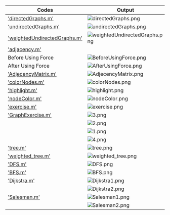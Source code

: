 
 | Codes | Output |
  |-------|--------|
  |['directedGraphs.m'](./Codes/directedGraphs.m)|![directedGraphs.png](./Outputs/directedGraphs.png)|
  |['undirectedGraphs.m'](./Codes/undirectedGraphs.m)|![undirectedGraphs.png](./Outputs/undirectedGraphs.png)|
  |['weightedUndirectedGraphs.m'](./Codes/weightedUndirectedGraphs.m)|![weightedUndirectedGraphs.png](./Outputs/weightedUndirectedGraphs.png)|
 |['adjacency.m'](./Codes/adjacency.m)| |
 |Before Using Force |![BeforeUsingForce.png](./Outputs/BeforeUsingForce.png)|
 |After Using Force |![AfterUsingForce.png](./Outputs/AfterUsingForce.png)|
 |['AdjecencyMatrix.m'](./Codes/AdjecencyMatrix.m)|![AdjecencyMatrix.png](./Outputs/AdjecencyMatrix.png)|
 |['colorNodes.m'](./Codes/colorNodes.m)|![colorNodes.png](./Outputs/colorNodes.png)|
 |['highlight.m'](./Codes/highlight.m)|![highlight.png](./Outputs/highlight.png)|
 |['nodeColor.m'](./Codes/nodeColor.m)|![nodeColor.png](./Outputs/nodeColor.png)|
 |['exercise.m'](./Codes/exercise.m)|![exercise.png](./Outputs/exercise.png)|
 |['GraphExercise.m'](./Codes/GraphExercise.m)|![3.png](./Outputs/3.png)|
 | |![2.png](./Outputs/2.png)|
 | |![1.png](./Outputs/1.png)|
 | |![4.png](./Outputs/4.png)|
 |['tree.m'](./Codes/tree.m)|![tree.png](./Outputs/tree.png)|
 |['weighted_tree.m'](./Codes/weighted_tree.m)|![weighted_tree.png](./Outputs/weighted_tree.png)|
 |['DFS.m'](./Codes/DFS.m)|![DFS.png](./Outputs/DFS.png)|
 |['BFS.m'](./Codes/BFS.m)|![BFS.png](./Outputs/BFS.png)|
 |['Dijkstra.m'](./Codes/Dijkstra.m)|![Dijkstra1.png](./Outputs/Dijkstra1.png)|
 | |![Dijkstra2.png](./Outputs/Dijkstra2.png)|
 |['Salesman.m'](./Codes/Salesman.m)|![Salesman1.png](./Outputs/Salesman1.png)|
 | |![Salesman2.png](./Outputs/Salesman2.png)|
